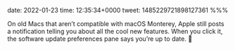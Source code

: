 date: 2022-01-23
time: 12:35:34+0000
tweet: 1485229721898127361
%%%

On old Macs that aren’t compatible with macOS Monterey, Apple still posts a notification telling you about all the cool new features. When you click it, the software update preferences pane says you’re up to date. 🤦
